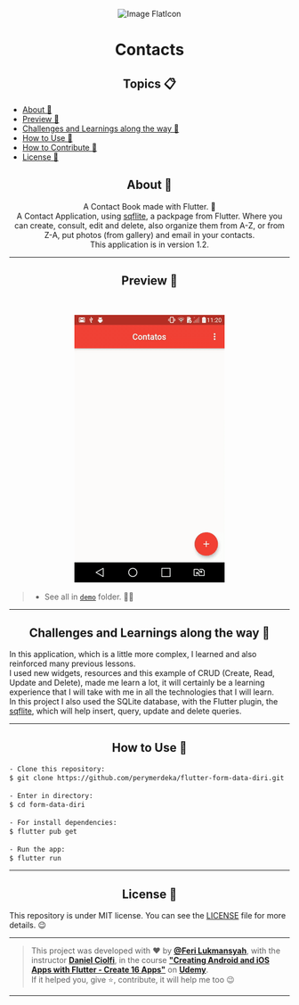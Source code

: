  <p align="center">
      <img src="https://image.flaticon.com/icons/png/512/88/88271.png" width="90px" alt="Image FlatIcon"/>
</p>

<h1 align="center">Contacts</h1>

   <h2 align="center">Topics 📋</h2>

   <p>
   
   - [About 📖](#about-)
   - [Preview 📱](#preview-)
   - [Challenges and Learnings along the way 🤯](#challenges-and-learnings-along-the-way-)
   - [How to Use 🤔](#how-to-use-)
   - [How to Contribute 💪](#how-to-contribute-)
   - [License 📝](#license-)

   </p>

<h2 align="center">About 📖</h2>
   
<p align="center">   
   A Contact Book made with Flutter. 💙<br>
   A Contact Application, using <a href="https://pub.dev/packages/sqflite">sqflite</a>, a packpage from Flutter. Where you can create, consult, edit and delete, also organize them from A-Z, or from Z-A, put photos (from gallery) and email in your contacts.<br>
   This application is in version 1.2.
</p>

---

<h2 align="center">Preview 📱</h2><br>

   <p align="center">
      <img src="assets/demos/contactsdemo1.gif">
   </p>
   
   > * See all in [`demo`](https://github.com/perymerdeka/flutter-form-data-diri/tree/main/assets/demos) folder. 🧐📂

---

<h2 align="center">Challenges and Learnings along the way 🤯</h2>

   <p>
      In this application, which is a little more complex, I learned and also reinforced many previous lessons.<br>
      I used new widgets, resources and this example of CRUD (Create, Read, Update and Delete), made me learn a lot, it will certainly be a learning experience that I will take with me in all the technologies that I will learn. <br>
      In this project I also used the SQLite database, with the Flutter plugin, the <a href="https://flutter.dev/docs/cookbook/persistence/sqlite"> sqflite</a>, which will help insert, query, update and delete queries.
   </p>

---

<h2 align="center">How to Use 🤔</h2>

   ```   
   - Clone this repository:
   $ git clone https://github.com/perymerdeka/flutter-form-data-diri.git

   - Enter in directory:
   $ cd form-data-diri

   - For install dependencies:
   $ flutter pub get

   - Run the app: 
   $ flutter run
   ```

---


<h2 align="center">License 📝</h2>

   This repository is under MIT license. You can see the [LICENSE](https://github.com/perymerdeka/flutter-form-data-diri/blob/main/LICENSE) file for more details. 😉

   ---

   >This project was developed with ❤️ by **[@Feri Lukmansyah](https://www.linkedin.com/in/feri-lukmansyah-29a404178/)**, with the instructor **[Daniel Ciolfi](https://linkedin.com/in/danielciolfi)**, in the course  **["Creating Android and iOS Apps with Flutter - Create 16 Apps"](https://www.udemy.com/course/curso-completo-flutter-app-android-ios/?referralCode=1355952A966260D40D18)** on **[Udemy](https://www.udemy.com/)**.<br>
   If it helped you, give ⭐, contribute, it will help me too 😉

---
